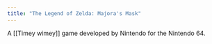 ```yaml
---
title: "The Legend of Zelda: Majora's Mask"
---
```

A [[Timey wimey]] game developed by Nintendo for the Nintendo 64.